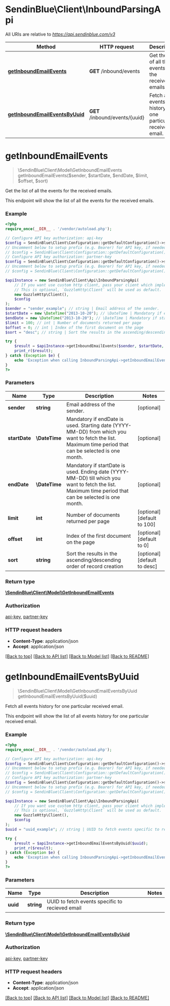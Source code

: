 # SendinBlue\Client\InboundParsingApi

All URIs are relative to *https://api.sendinblue.com/v3*

Method | HTTP request | Description
------------- | ------------- | -------------
[**getInboundEmailEvents**](InboundParsingApi.md#getInboundEmailEvents) | **GET** /inbound/events | Get the list of all the events for the received emails.
[**getInboundEmailEventsByUuid**](InboundParsingApi.md#getInboundEmailEventsByUuid) | **GET** /inbound/events/{uuid} | Fetch all events history for one particular received email.


# **getInboundEmailEvents**
> \SendinBlue\Client\Model\GetInboundEmailEvents getInboundEmailEvents($sender, $startDate, $endDate, $limit, $offset, $sort)

Get the list of all the events for the received emails.

This endpoint will show the list of all the events for the received emails.

### Example
```php
<?php
require_once(__DIR__ . '/vendor/autoload.php');

// Configure API key authorization: api-key
$config = SendinBlue\Client\Configuration::getDefaultConfiguration()->setApiKey('api-key', 'YOUR_API_KEY');
// Uncomment below to setup prefix (e.g. Bearer) for API key, if needed
// $config = SendinBlue\Client\Configuration::getDefaultConfiguration()->setApiKeyPrefix('api-key', 'Bearer');
// Configure API key authorization: partner-key
$config = SendinBlue\Client\Configuration::getDefaultConfiguration()->setApiKey('partner-key', 'YOUR_API_KEY');
// Uncomment below to setup prefix (e.g. Bearer) for API key, if needed
// $config = SendinBlue\Client\Configuration::getDefaultConfiguration()->setApiKeyPrefix('partner-key', 'Bearer');

$apiInstance = new SendinBlue\Client\Api\InboundParsingApi(
    // If you want use custom http client, pass your client which implements `GuzzleHttp\ClientInterface`.
    // This is optional, `GuzzleHttp\Client` will be used as default.
    new GuzzleHttp\Client(),
    $config
);
$sender = "sender_example"; // string | Email address of the sender.
$startDate = new \DateTime("2013-10-20"); // \DateTime | Mandatory if endDate is used. Starting date (YYYY-MM-DD) from which you want to fetch the list. Maximum time period that can be selected is one month.
$endDate = new \DateTime("2013-10-20"); // \DateTime | Mandatory if startDate is used. Ending date (YYYY-MM-DD) till which you want to fetch the list. Maximum time period that can be selected is one month.
$limit = 100; // int | Number of documents returned per page
$offset = 0; // int | Index of the first document on the page
$sort = "desc"; // string | Sort the results in the ascending/descending order of record creation

try {
    $result = $apiInstance->getInboundEmailEvents($sender, $startDate, $endDate, $limit, $offset, $sort);
    print_r($result);
} catch (Exception $e) {
    echo 'Exception when calling InboundParsingApi->getInboundEmailEvents: ', $e->getMessage(), PHP_EOL;
}
?>
```

### Parameters

Name | Type | Description  | Notes
------------- | ------------- | ------------- | -------------
 **sender** | **string**| Email address of the sender. | [optional]
 **startDate** | **\DateTime**| Mandatory if endDate is used. Starting date (YYYY-MM-DD) from which you want to fetch the list. Maximum time period that can be selected is one month. | [optional]
 **endDate** | **\DateTime**| Mandatory if startDate is used. Ending date (YYYY-MM-DD) till which you want to fetch the list. Maximum time period that can be selected is one month. | [optional]
 **limit** | **int**| Number of documents returned per page | [optional] [default to 100]
 **offset** | **int**| Index of the first document on the page | [optional] [default to 0]
 **sort** | **string**| Sort the results in the ascending/descending order of record creation | [optional] [default to desc]

### Return type

[**\SendinBlue\Client\Model\GetInboundEmailEvents**](../Model/GetInboundEmailEvents.md)

### Authorization

[api-key](../../README.md#api-key), [partner-key](../../README.md#partner-key)

### HTTP request headers

 - **Content-Type**: application/json
 - **Accept**: application/json

[[Back to top]](#) [[Back to API list]](../../README.md#documentation-for-api-endpoints) [[Back to Model list]](../../README.md#documentation-for-models) [[Back to README]](../../README.md)

# **getInboundEmailEventsByUuid**
> \SendinBlue\Client\Model\GetInboundEmailEventsByUuid getInboundEmailEventsByUuid($uuid)

Fetch all events history for one particular received email.

This endpoint will show the list of all events history for one particular received email.

### Example
```php
<?php
require_once(__DIR__ . '/vendor/autoload.php');

// Configure API key authorization: api-key
$config = SendinBlue\Client\Configuration::getDefaultConfiguration()->setApiKey('api-key', 'YOUR_API_KEY');
// Uncomment below to setup prefix (e.g. Bearer) for API key, if needed
// $config = SendinBlue\Client\Configuration::getDefaultConfiguration()->setApiKeyPrefix('api-key', 'Bearer');
// Configure API key authorization: partner-key
$config = SendinBlue\Client\Configuration::getDefaultConfiguration()->setApiKey('partner-key', 'YOUR_API_KEY');
// Uncomment below to setup prefix (e.g. Bearer) for API key, if needed
// $config = SendinBlue\Client\Configuration::getDefaultConfiguration()->setApiKeyPrefix('partner-key', 'Bearer');

$apiInstance = new SendinBlue\Client\Api\InboundParsingApi(
    // If you want use custom http client, pass your client which implements `GuzzleHttp\ClientInterface`.
    // This is optional, `GuzzleHttp\Client` will be used as default.
    new GuzzleHttp\Client(),
    $config
);
$uuid = "uuid_example"; // string | UUID to fetch events specific to recieved email

try {
    $result = $apiInstance->getInboundEmailEventsByUuid($uuid);
    print_r($result);
} catch (Exception $e) {
    echo 'Exception when calling InboundParsingApi->getInboundEmailEventsByUuid: ', $e->getMessage(), PHP_EOL;
}
?>
```

### Parameters

Name | Type | Description  | Notes
------------- | ------------- | ------------- | -------------
 **uuid** | **string**| UUID to fetch events specific to recieved email |

### Return type

[**\SendinBlue\Client\Model\GetInboundEmailEventsByUuid**](../Model/GetInboundEmailEventsByUuid.md)

### Authorization

[api-key](../../README.md#api-key), [partner-key](../../README.md#partner-key)

### HTTP request headers

 - **Content-Type**: application/json
 - **Accept**: application/json

[[Back to top]](#) [[Back to API list]](../../README.md#documentation-for-api-endpoints) [[Back to Model list]](../../README.md#documentation-for-models) [[Back to README]](../../README.md)

